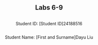 ﻿<div style="display: flex; flex-direction: column; justify-content: center; align-items: center; height: 100vh;">

  <h2>Labs 6-9</h2>
  
  <p>Student ID: [Student ID]24188516</p>
  <p>Student Name: [First and Surname]Dayu Liu</p>

</div>

# Lab 6

## Set up an EC2 instance

### [1] Create an EC2 micro instance with Ubuntu and SSH into it. 
In the first step, we will use the  code in lab2 to create a EC2 instance, stored the access private key, printed out the public IP address. Then we will SSH into the instance by providing the IP address and private key.

In this step, we create an EC2 instance using the **boto3** Python package instead of AWS CLI commands. While the method names and parameters differ, the outcome is the same as in the previous steps. To differentiate this instance from the previous one, we append `-2` to the **Group name**, **Key name**, and **Instance name**.

The following Python script uses `boto3` to create the EC2 **instance, security group, key pair, and instance tag**:

### Workflow

1. **Create Security Group**:  
   The script starts by creating a security group (`24188516-sg-1`) using `ec2.create_security_group()`.
   
2. **Authorize SSH/HTTP Inbound Rule**:  
   Next, an SSH/HTTP rule is added using `ec2.authorize_security_group_ingress()`. This allows SSH access on port **22** and HTTP access on port **80** from all IP addresses (`0.0.0.0/0`).

3. **Create Key Pair**:  
   A key pair (`24188516-key-lab6`) is generated using `ec2.create_key_pair()`, and the private key is saved locally with restricted access permissions using `os.chmod()` to secure it.

4. **Create EC2 Instance**:  
   The script launches an EC2 instance in the specified security group using `ec2.run_instances()`. The **AMI ID** (`ami-07a0715df72e58928`), **instance type** (`t3.micro`), and **key name** (`24188516-key-lab6`) are provided as parameters.

5. **Tag EC2 Instance**:  
   A name tag (`24188516-vm-1`) is created for the EC2 instance using `ec2.create_tags()`, which helps in identifying the instance easily.

6. **Retrieve Public IP Address**:  
   The public IP address of the newly created EC2 instance is retrieved using `ec2.describe_instances()`.

```
# createinstance.py
import boto3 as bt
import os

GroupName = '24188516-sg-1'
KeyName = '24188516-key-lab6'
InstanceName= '24188516-vm-1'

ec2 = bt.client('ec2')

# 1 create security group
step1_response = ec2.create_security_group(
    Description="security group for development environment",
    GroupName=GroupName
)

# 2 authorise ssh inbound rule
step2_response = ec2.authorize_security_group_ingress(
    GroupName=GroupName,
    IpPermissions=[
        {
            'IpProtocol': 'tcp',
            'FromPort': 22,
            'ToPort': 22,
            'IpRanges': [{'CidrIp': '0.0.0.0/0'}]
        },
          {
            'IpProtocol': 'http',
            'FromPort': 80,
            'ToPort': 80,
            'IpRanges': [{'CidrIp': '0.0.0.0/0'}]
        }
    ]
)

# 3 create key-pair
step3_response = ec2.create_key_pair(KeyName=KeyName)
PrivateKey = step3_response['KeyMaterial']
## save key-pair
with open(f'{KeyName}.pem', 'w') as file:
    file.write(PrivateKey)
## grant file permission
os.chmod(f'{KeyName}.pem', 0o400)

# 4 create instance
step4_response = ec2.run_instances(
    ImageId='ami-07a0715df72e58928',
    SecurityGroupIds=[GroupName],
    MinCount=1,
    MaxCount=1,
    InstanceType='t3.micro',
    KeyName=KeyName
)
InstanceId = step4_response['Instances'][0]['InstanceId']

# 5 create tag
step5_repsonse = ec2.create_tags(
    Resources=[InstanceId],
    Tags=[
        {
            'Key': 'Name',
            'Value': InstanceName
        }
    ]
)

# 6 get IP address
step6_response = ec2.describe_instances(InstanceIds=[InstanceId])

# Extract the public IP address
public_ip_address = step6_response['Reservations'][0]['Instances'][0]['PublicIpAddress']

print(f"{public_ip_address}\n")
```

> ### Code Breakdown

1. **`ec2.create_security_group()`**:
   - **`Description`**: Describes the purpose of the security group, here labeled as "security group for development environment".
   - **`GroupName`**: Defines the name of the security group, in this case, `24188516-sg-1`.
  
2. **`ec2.authorize_security_group_ingress()`**:
   - **`GroupName`**: Specifies the security group where the rule will be added, in this case, `24188516-sg-1`.
   - **`IpPermissions`**: This parameter contains the rules that specify what type of inbound traffic is allowed. 
     - **`IpProtocol`**: Defines the protocol, here set to `tcp` for SSH access, and `http` for HTTP access.
     - **`FromPort` and `ToPort`**: Set to `22` for the SSH port and `80` for the HTTP port.
     - **`IpRanges`**: Defines the IP range allowed to access the instance. Here, `0.0.0.0/0` allows access from any IP.

3. **`ec2.create_key_pair()`**:
   - **`KeyName`**: Specifies the name of the key pair, here `24188516-key-lab6`,  generates a new key pair and returns the private key.

4. **`file.write()`**:
   - The private key is saved to a `.pem` file using Python’s built-in File library with the `open()` function, and **`os.chmod()`** is used to set the file’s permission to `400` (read-only).

5. **`ec2.run_instances()`**:
   - **`ImageId`**: Specifies the Amazon Machine Image (AMI) ID, in this case, `ami-07a0715df72e58928`, which contains pre-configured software and settings.
   - **`SecurityGroupIds`**: Lists the security group IDs that will be associated with the instance. Here, the security group is `24188516-sg-1`.
   - **`MinCount` and `MaxCount`**: Define how many instances to launch. only one instance will be created in our case.
   - **`InstanceType`**: Defines the type of instance to launch, in this case, `t3.micro`.
   - **`KeyName`**: Specifies the name of the key pair, `24188516-key-lab6`, used for SSH access.

6. **`ec2.create_tags()`**:
   - **`Resources`**: Specifies the resources to tag, in this case, the instance ID.
   - **`Tags`**: Defines the key-value pairs for tagging. Here, the tag key is `Name` and the value is `24188516-vm-lab6`, which labels the instance for easier identification.

7. **`ec2.describe_instances()`**:
   - **`InstanceIds`**: Specifies the instance ID to describe details on.
   
![enter image description here](http://127.0.0.1/assets/lab6-1.png)
![enter image description here](http://127.0.0.1/assets/lab6-2.png)

### [2] Install the Python 3 virtual environment package
In this step, we will run the following commands to install virtual environment package and grant sudo permissions to bash operations.

```
sudo apt-get update
sudo apt-get upgrade
sudo apt-get install python3-venv

sudo bash
```
1.  **Update and Upgrade System Packages**:
    -   **`sudo apt-get update`**: Updates the package lists for available or new versions of packages and their dependencies.
    -   **`sudo apt-get upgrade`**: Upgrades the installed packages to the latest versions.
2.  **Install `python3-venv`**:
    -   **`sudo apt-get install python3-venv`**: Installs the `venv` package for Python 3, which is used to create isolated Python environments.
3.  **Switch to Superuser Mode**:
    -   **`sudo bash`**: Elevates the command line session to superuser mode, ensuring all subsequent commands are executed with `sudo` privileges without needing to prepend `sudo` each time. This is helpful when performing multiple operations requiring root access.
  
![enter image description here](http://127.0.0.1/assets/lab6-3.png)

### [3] Access a directory  

Create a directory with a path `/opt/wwc/mysites` and `cd` into the directory.
```
sudo mkdir -p /opt/wwc/mysites
cd /opt/wwc/mysites
```

1. **Create Directories Using `mkdir`**:
   - **`sudo mkdir -p /opt/wwc/mysites`**: Creates the specified directory path (`/opt/wwc/mysites`). The `-p` option ensures that parent directories are created as needed without error if they already exist.

2. **Navigate to the Created Directory**:
   - **`cd /opt/wwc/mysites`**: Changes the working directory to `/opt/wwc/mysites`. This is the directory where subsequent files or projects will be managed.

![enter image description here](http://127.0.0.1/assets/lab6-4.png)


### Set Up a Virtual Environment

To create a new isolated Python environment, run the following command:

```bash
python3 -m venv myvenv
```

#### Key Parameters:

-   **`-m venv`**: Uses the `venv` module to create a new virtual environment.
-   **`myvenv`**: Specifies the name of the directory to store the virtual environment. You can replace `myvenv` with any directory name of your choice.

This command will create a new directory called `myvenv` containing the Python interpreter, standard library, and other resources, allowing you to manage dependencies separately from the global Python environment.

![enter image description here](http://127.0.0.1/assets/lab6-5.png)

### [5] Activate the virtual environment
In this step, we will activate our virtual environment, install and start Django project and create a Django app
```
source myvenv/bin/activate
pip install django
django-admin startproject lab
cd lab
python3 manage.py startapp polls
```

1. **Activate Virtual Environment**:
   - **`source myvenv/bin/activate`**: Activates the virtual environment `myvenv`, setting the environment for isolated Python package management.

2. **Install Django**:
   - **`pip install django`**: Installs Django into the virtual environment. `pip` is used to fetch the latest version of the Django package.

3. **Start a New Django Project**:
   - **`django-admin startproject lab`**: Uses `django-admin` to create a new Django project named `lab` in the current directory. This generates necessary project files like `manage.py` and a folder structure to build the web application.

4. **Navigate to the Project Directory**:
   - **`cd lab`**: Moves into the project directory to begin working with the Django project files.

5. **Create a New Django App**:
   - **`python3 manage.py startapp polls`**: Uses Django's `manage.py` utility to create a new app called `polls`. The app will have its own views, models, and URLs, encapsulated within the `lab` project.

![enter image description here](http://127.0.0.1/assets/lab6-6.png)
![enter image description here](http://127.0.0.1/assets/lab6-7.png)

Once the commands are executed, Django creates the following structure for your project:

- **`lab/`**: The project directory containing the settings and configurations for the entire Django project.
  - **`__init__.py`**: Marks the directory as a Python package.
  - **`settings.py`**: Contains project settings such as installed apps, middleware, and database configurations.
  - **`urls.py`**: The project's URL declarations for routing HTTP requests.
  - **`wsgi.py`**: The entry point for WSGI-compatible web servers to serve your project.
  - **`asgi.py`**: The entry point for ASGI-compatible servers for asynchronous support.
- **`manage.py`**: A command-line utility to interact with the Django project (e.g., running the server, creating migrations).

- **`polls/`**: The app directory that houses the `polls` app created using `startapp`.
  - **`migrations/`**: Directory for database migrations files.
  - **`admin.py`**: For registering models with the Django admin.
  - **`apps.py`**: Configuration for the app itself.
  - **`models.py`**: Where database models are defined.
  - **`tests.py`**: Houses unit tests for the app.
  - **`views.py`**: Where request-handling functions and classes are defined.

The files and structure created by Django provide a foundation for organizing and developing the project. As we progress, we will work on these files to build the application and understand their specific roles and functionalities.


### [6] Install Nginx

To install the Nginx web server, run the following command:

```bash
apt install nginx
```
#### Key Parameters:
-   **`install nginx`**: Downloads and installs the `nginx` package from the repository, including all necessary dependencies.

This command sets up the Nginx web server, which can be used as a reverse proxy, load balancer, or HTTP cache for your applications.
![enter image description here](http://127.0.0.1/assets/lab6-8.png)

### [7] Configure nginx

To configure Nginx to work as a reverse proxy for your Django application, go to the Nginx configuration file located at `/etc/nginx/sites-enabled/default` and add the following.

```
server {
  listen 80 default_server;
  listen [::]:80 default_server;

  location / {
    proxy_set_header X-Forwarded-Host $host;
    proxy_set_header X-Real-IP $remote_addr;

    proxy_pass http://127.0.0.1:8000;
  }
}
```

#### Key Parameters:

- **`listen`**: Specifies the port Nginx listens on. Here, **80** is the default HTTP port for web traffic. The second `listen` line is for IPv6.
  
- **`proxy_set_header X-Forwarded-Host $host;`**: Sets the `X-Forwarded-Host` header to the host of the original request. This header preserves the original `Host` header sent by the client.

- **`proxy_set_header X-Real-IP $remote_addr;`**: Sets the `X-Real-IP` header to the real client IP address. This header helps in passing the original client's IP address to the proxied server.

- **`proxy_pass http://127.0.0.1:8000;`**: Forwards incoming traffic to `http://127.0.0.1:8000`, where your Django application is running. This allows Nginx to act as a reverse proxy, handling requests and passing them to your Django server.

This configuration ensures that all incoming traffic to your server's port **80** is passed to the Django app running locally on port **8000**.

### [8] Restart nginx
To apply our new configuration, we need to restart the Nginx service, run the following command:
```
service nginx restart
```
#### Key Parameters:

-   **`service`**: Manages system services.
-   **`nginx`**: Specifies the Nginx service to be managed.
-   **`restart`**: Restarts the Nginx service, stopping it if running and then starting it again to apply any configuration changes.

This command ensures that any updates or changes made to the Nginx configuration are applied.

### [9] Access your EC2 instance

In the app directory `/opt/wwc/mysites/lab`, run the following command to start your Django application server on port **8000**:

```
python3 manage.py runserver 8000
```
#### Key Parameters:

-   **`runserver`**: Starts the Django development server.
-   **`8000`**: Specifies the port on which the server will listen for requests. In this case, it's **8000**.

We can now access the web app via `http://13.61.7.212:8000`.
![enter image description here](http://127.0.0.1/assets/lab6-9.png)

## Set up Django inside the created EC2 instance

### [1] Edit the following files (create them if not exist)

In `polls/views.py`, create a view that returns a simple HTTP response "Hello World":
```
from django.http import HttpResponse

def index(request):
    return HttpResponse("Hello, world.")
```
-   **`HttpResponse`**: A Django class that returns a simple HTTP response containing the string `"Hello, world."`.

In `polls/urls.py`, map the URL pattern to the view created above:

```
from django.urls import path
from . import views

urlpatterns = [
    path('', views.index, name='index'),
]
```

-   **`path('', views.index, name='index')`**: Routes the root URL of the `polls` app to the `index` view function.

In `lab/urls.py`, include the `polls` app URLs and set up the admin interface:
```
from django.urls import include, path
from django.contrib import admin

urlpatterns = [
    path('polls/', include('polls.urls')),
    path('admin/', admin.site.urls),
]
```
-   **`include('polls.urls')`**: Includes the `polls` app's URL configurations under the path `polls/`.
-   **`admin.site.urls`**: Sets up the admin interface under the path `admin/`.

### [2] Run the web server again
Now we can apply the changes and restart the server to see the changes.
```
python3 manage.py runserver 8000
```


### [3] Access the EC2 instance

Access the polls index page with `Hello,World` message by visiting `http://13.61.7.212/polls/`. Access the built-in admin module by visiting `http://13.61.7.212/admin/`
![enter image description here](http://127.0.0.1/assets/lab6-10.png)

![enter image description here](http://127.0.0.1/assets/lab6-11.png)

## Set up an ALB

### [1] Create an application load balancer & Health check
We will use the code in `lab5` as a start to create the load balancer, the only difference is this time we apply a health check on the `/polls/` path of our hosted website every 30 seconds.

### Workflow
1. **Initialize Clients and Define Variables**:
   - Uses **boto3** to initialize EC2 and Elastic Load Balancing (ELBv2) clients.
   - Defines constants for security group, key pair, instance ID, load balancer name, and target group name.

2. **Fetch Subnets for the EC2 Instance**:
   - Retrieves subnets in the `eu-north-1` region for the load balancer.

3. **Create Application Load Balancer**:
   - Uses **`elbv2.create_load_balancer()`** to create an ALB in the specified subnets, using the security group to allow HTTP traffic.
   
4. **Create Target Group for Health Checks**:
   - Uses **`elbv2.create_target_group()`** to create a target group for the EC2 instance.
   - Specifies HTTP as the protocol and port 80 for forwarding.
   - Sets up a DNS health check on the `/polls/` path to be performed every 30 seconds.

5. **Register EC2 Instances as Targets**:
   - Registers the EC2 instance to the target group using **`elbv2.register_targets()`**.

6. **Create Listener for the Load Balancer**:
   - Sets up a listener on port 80 to forward HTTP requests to the target group using **`elbv2.create_listener()`**.
 
```
import boto3 as bt
import os

GroupId = 'sg-0ef7af6d7bf260d42'
KeyName = '24188516-key-lab6'
InstanceId = 'i-039c0b853dc14f418'
LoadBalancerName = '24188516-elb'
TargetGroupName = '24188516-tg'

# Initialize EC2 and ELBv2 clients
ec2 = bt.client('ec2', region_name='eu-north-1')
elbv2 = bt.client('elbv2')

subnet_response = ec2.describe_subnets()['Subnets']
Subnets = [subnet['SubnetId'] for subnet in subnet_response]

# 6. Create application load balancer
loadbalancer_response = elbv2.create_load_balancer(
    Name=LoadBalancerName,
    Subnets=Subnets,
    SecurityGroups=[GroupId],
    Scheme='internet-facing',
    Type='application'
)
LoadBalancerArn = loadbalancer_response['LoadBalancers'][0]['LoadBalancerArn']
LoadBalancerDnsName = loadbalancer_response['LoadBalancers'][0]['DNSName']

# 7. Create target group
VpcId = ec2.describe_vpcs()['Vpcs'][0]['VpcId']
targetgroup_response = elbv2.create_target_group(
    Name=TargetGroupName,
    Protocol='HTTP',
    Port=80,
    VpcId=VpcId,
    TargetType='instance',
    HealthCheckProtocol='HTTP',
    HealthCheckPort='80',
    HealthCheckPath='/polls/',
    HealthCheckIntervalSeconds=30
)
TargetGroupArn = targetgroup_response['TargetGroups'][0]['TargetGroupArn']

# 8. Register instances as targets
elbv2.register_targets(
    TargetGroupArn=TargetGroupArn,
    Targets=[{'Id': InstanceId}]
)

# 9. Create a listener for the load balancer
elbv2.create_listener(
    LoadBalancerArn=LoadBalancerArn,
    Protocol='HTTP',
    Port=80,
    DefaultActions=[{
        'Type': 'forward',
        'TargetGroupArn': TargetGroupArn
    }]
)

# Printouts
print(f"Instance ID: {InstanceId}")
print(f"Load Balancer ARN: {LoadBalancerArn}")
print(f"Target Group ARN: {TargetGroupArn}")
print(f"Load Balancer DNS Name: {LoadBalancerDnsName}")
```
### Code Explanation

1.  **`elbv2.create_load_balancer()`**: Creates an internet-facing application load balancer.
    -   **`Name`**: Specifies the name of the load balancer.
    -   **`Subnets`**: Provides the subnets across which the load balancer will distribute traffic.
    -   **`SecurityGroups`**: Attaches the security group to the load balancer for traffic control.
    -   **`Scheme`**: Specifies that the load balancer is internet-facing.
    -   **`Type`**: Sets the type of load balancer as `application`.
2.  **`elbv2.create_target_group()`**: Sets up a target group for the load balancer with a health check.
    -   **`Name`**: The name of the target group.
    -   **`Protocol`** and **`Port`**: Specifies HTTP and port 80 for forwarding requests.
    -   **`VpcId`**: ID of the VPC that hosts the EC2 instances.
    -   **`HealthCheckProtocol`** and **`HealthCheckPort`**: Specifies HTTP protocol and port 80 for health checks.
    -   **`HealthCheckPath`**: The path for health checks (`/polls/`).
    -   **`HealthCheckIntervalSeconds`**: Interval for health checks (30 seconds).
3.  **`elbv2.register_targets()`**: Registers the specified EC2 instance to the target group.
    -   **`TargetGroupArn`**: ARN of the target group to register targets.
    -   **`Targets`**: List of target instance IDs to be registered.
4.  **`elbv2.create_listener()`**: Creates a listener to route incoming HTTP traffic on port 80.
    -   **`LoadBalancerArn`**: ARN of the load balancer to attach the listener.
    -   **`Protocol`** and **`Port`**: Specifies HTTP protocol and port 80 for listening.
    -   **`DefaultActions`**: Defines actions for forwarding requests to the target group.

After the load balancer is initialized and up in action, we can go to AWS console and see the result of health check.
![enter image description here](http://127.0.0.1/assets/lab6-14.png)

### [3] Access

We can get the ALB's DNS name from `print(f"Load Balancer DNS Name: {LoadBalancerDnsName}")`,  now access its url with path `/polls/` to see if the mapping works properly: http://24188516-elb-920225157.eu-north-1.elb.amazonaws.com/polls/
![enter image description here](http://127.0.0.1/assets/lab6-12.png)
![enter image description here](http://127.0.0.1/assets/lab6-13.png)

<div style="page-break-after: always;"></div>

# Lab 7
### Create EC2 Instance
In the first step, we use our script from **Lab 6** to create a new EC2 instance. This is done by running the following command in our local Ubuntu machine:
```
python3 createInstance.py
```
This script automates the creation of the EC2 instance with the required configuration for SSH access and HTTP access. After the instance is successfully created, we retrieve the public IP address.

![enter image description here](http://127.0.0.1/assets/lab7-1.png)

### Install Fabric
In this step, we install the **Fabric** package, which is used for automating SSH-based tasks such as managing remote servers.
`pip install fabric` 
#### Key Parameters:
-   **`fabric`**: Installs the Fabric package, enabling us to automate remote server management and deployment tasks.

![enter image description here](http://127.0.0.1/assets/lab7-2.png)


### Configure Fabric
To enable Fabric to connect to your EC2 instance, we need to configure an SSH connection by creating a config file at `~/.ssh/config`. This configuration file stores connection details such as the host, IP address, and identity file. Use the following command to open the config file for editing:
```
Host 24188516-vm-1
	Hostname 16.171.206.115
	User ubuntu
	UserKnownHostsFile /dev/null
	StrictHostKeyChecking no
	PasswordAuthentication no
	IdentityFile /home/liudayubob/cits5503/lab7/24188516-key-lab7.pem
``` 
#### Key Parameters:
1.  **`Host 24188516-vm-1`**: Defines the alias for your EC2 instance, which will be used when establishing a Fabric connection.
2.  **`Hostname`**: Specifies the public IP address (in this case, `16.170.252.129`) of your EC2 instance.
3.  **`User ubuntu`**: The default username for EC2 instances based on our Ubuntu AMI image.
4.  **`IdentityFile`**: The path to your private key file (generated during instance creation) for password-less authentication.
5.  **`UserKnownHostsFile /dev/null` and `StrictHostKeyChecking no`**: These disable SSH host key checking, preventing the need for manual approval when connecting.

This configuration allows Fabric to connect to the EC2 instance without needing to specify credentials on every connection.
![enter image description here](http://127.0.0.1/assets/lab7-3.png)


### Test Fabric Connection
We will use the following Fabric code to establish a connection to the EC2 instance. Fabric looks up the host file and uses the connection configuration for `24188516-vm-1`. After establishing the connection, we will run a simple command to verify it.

The command `c.run('uname -s')` will return "Linux" as output, confirming that the connection is successful and commands can be executed on the instance. 
```
python3
	>>> from fabric import Connection
	>>> c = Connection('24188516-vm-1')
	>>> result = c.run('uname -s')
Linux
``` 

#### Key Points:
-   **Fabric Connection**: Uses the SSH configuration to connect to the EC2 instance using the alias `24188516-vm-1`.
-   **Command Execution**: The `uname -s` command confirms the operating system on the remote instance is Linux.

![enter image description here](http://127.0.0.1/assets/lab7-4.png)

### Automation for creating Django App

In this section, we will automate the process of setting up a Python virtual environment, configuring Nginx, and creating a Django app within the EC2 instance using Fabric. The commands from **Lab 6** will be converted to Fabric's `c.run()` for regular commands and `c.sudo()` for commands requiring admin privileges. Additionally, file editing will be handled using `echo`. We will use file I/O to write Nginx configuration to avoid issues with `$` placeholders. Due to the fact that each  `c.run()` command is runned isolately, to persist the sourced virtual environment, we will re-source the environment each time before running further commands.

### Workflow:
1. **Install Prerequisites**:
   - Update and upgrade system packages.
   - Install the Python virtual environment package (`python3-venv`).
   - Install Nginx web server.
2. **Set Up Virtual Environment**:
   - Create a project directory and assign necessary permissions.
   - Set up a virtual environment within the project directory and install Django.
3. **Create Django Project and App**:
   - Start a new Django project and app (`polls`) inside the virtual environment.
   - Modify the views, URLs, and settings to display "Hello, world" from the `polls` app.
4. **Configure Nginx**:
   - Write a new Nginx configuration file to act as a reverse proxy, forwarding traffic from port 80 to the Django app running on port 8000.
5. **Run Django Server**:
   - Run the Django development server in the background, ensuring the app is accessible on port 8000.

Here is the script that automates these steps:
```python
from fabric import Connection

EC2_INSTANCE_NAME = '24188516-vm-1'
PROJECT_DIR = '/opt/wwc/mysites/lab'

def install_prerequisites(c):
    # Update and upgrade system packages
    c.sudo('apt-get update -y')
    c.sudo('apt-get upgrade -y')

    # Install Python 3 virtual environment package
    c.sudo('apt-get install python3-venv -y')

    # Install Nginx
    c.sudo('apt install nginx -y')

def set_virtual_env(c):
    # Create project directory and navigate to it
    c.sudo(f'mkdir -p {PROJECT_DIR}')
    # Ensure permissions for accessing project directory
    c.sudo(f'chown -R ubuntu:ubuntu {PROJECT_DIR}')
    c.run(f'cd {PROJECT_DIR} && python3 -m venv myvenv')
    c.run(f'cd {PROJECT_DIR} && source myvenv/bin/activate && pip install django')

def setup_django_app(c):
    # Start a new Django project and app within the virtual environment
    c.run(f'cd {PROJECT_DIR} && source myvenv/bin/activate && django-admin startproject lab .')
    c.run(f'cd {PROJECT_DIR} && source myvenv/bin/activate && python3 manage.py startapp polls')

    # Modify the Django project settings and URLs
    c.run(f'echo "from django.http import HttpResponse" > {PROJECT_DIR}/polls/views.py')
    c.run(f'echo "def index(request): return HttpResponse(\'Hello, world.\')" >> {PROJECT_DIR}/polls/views.py')

    c.run(f'echo "from django.urls import path\nfrom . import views\nurlpatterns = [path(\'\', views.index, name=\'index\')]" > {PROJECT_DIR}/polls/urls.py')
    c.run(f'echo "from django.urls import include, path\nfrom django.contrib import admin\nurlpatterns = [path(\'polls/\', include(\'polls.urls\')), path(\'admin/\', admin.site.urls)]" > {PROJECT_DIR}/lab/urls.py')

def configure_nginx(c):
    # Properly handle the Nginx configuration using a temporary file to avoid echo issues
    nginx_config = '''
    server {
      listen 80 default_server;
      listen [::]:80 default_server;

      location / {
        proxy_set_header X-Forwarded-Host $$host;
        proxy_set_header X-Real-IP $$remote_addr;

        proxy_pass http://127.0.0.1:8000;
      }
    }
    '''
    
    # Write the configuration to a temp file and move it into place
    with open("nginx_temp.conf", "w") as f:
        f.write(nginx_config)
    
    c.put("nginx_temp.conf", "/tmp/nginx_temp.conf")
    c.sudo('mv /tmp/nginx_temp.conf /etc/nginx/sites-enabled/default')
    
    # Restart Nginx to apply changes
    c.sudo('service nginx restart')

def run_django_server(c):
    # Start Django development server in the background
    c.run(f'cd {PROJECT_DIR} && source myvenv/bin/activate && python3 manage.py runserver 8000', pty=False)

if __name__ == "__main__":
    conn = Connection(EC2_INSTANCE_NAME)

    install_prerequisites(conn)
    set_virtual_env(conn)
    setup_django_app(conn)
    configure_nginx(conn)
    run_django_server(conn)
```
### Code Explanation:
1.  **Install Prerequisites**:
    -   **`apt-get update`** and **`apt-get upgrade`**: Updates and upgrades system packages.
    -   **`apt-get install python3-venv`**: Installs Python 3's virtual environment tool.
    -   **`apt install nginx`**: Installs the Nginx web server for handling HTTP traffic.
2.  **Set Virtual Environment**:
    -   **`mkdir -p`**: Creates the project directory to store our virtual environment settings and django app.
    -   **`python3 -m venv myvenv`**: Creates a virtual environment.
    -   **`pip install django`**: Installs Django in the virtual environment.
3.  **Setup Django App**:
    -   **`django-admin startproject lab`**: Creates the Django project.
    -   **`python3 manage.py startapp polls`**: Creates the `polls` app.
    -   **`echo XXX`**: Writes the `views.py`, `urls.py`, and `lab/urls.py` with proper Django routes for displaying "Hello, world."
4.  **Configure Nginx**:
    -   **Nginx config file**: Writes a configuration file to forward requests to Django on port 8000.
    -   **`service nginx restart`**: Restarts Nginx to apply the changes.
5.  **Run Django Server**:
    -   **`manage.py runserver`**: Runs the Django development server on port 8000.
![enter image description here](http://127.0.0.1/assets/lab7-5.png)
![enter image description here](http://127.0.0.1/assets/lab7-6.png)
![enter image description here](http://127.0.0.1/assets/lab7-7.png)
<div style="page-break-after: always;"></div>

# Lab 8
## Install and run jupyter notebooks
In this step, we will install Jupyter Notebooks and launch it to interact with a dataset using Pandas. Jupyter Notebooks provide an interactive environment for running Python code and exploring data. Follow these steps: 
1. **Install Jupyter Notebook**:
	- Run the following command to install the Jupyter Notebook package: 
```bash
	pip install notebook
```
2. **Launch Jupyter Notebook**:
	-   Run the command to start the Jupyter Notebook server:
```bash
	jupyter notebook
```

-   **`jupyter notebook`**: This command starts the Jupyter Notebook server and opens a web interface in your browser. By default, it launches at `http://127.0.0.1:8888`, in our case in `8889` because the default port is already in use.
![enter image description here](http://127.0.0.1/assets/lab8-1.png)

After running the above commands,  we can see that the Jupyter server has launched, and the `labAI.ipynb` notebook file is visible on the file server interface.
![enter image description here](http://127.0.0.1/assets/lab8-3.png)

## Install ipykernel
In this step, we will install the `ipykernel` package, which enables you to run Python code in Jupyter Notebooks. 
```
pip install ipykernel
```
![enter image description here](http://127.0.0.1/assets/lab8-2.png)
1. **Install ipykernel**: - This package allows Jupyter to communicate with the Python interpreter. 

## Code to change
In the notebook, we already have pre-written code, here we need to chanage constant variables to make sure we create our own environement for the job. In the nest step, I will explain the code in the Jupiter notebook
```
region = 'eu-north-1'  # use the region you are mapped to
student_id = "24188516"  # use your student id
bucket = '24188516-lab8'  # use <studentid-lab8> as your bucket name
```
We also need to create the bucket for storeing our train/testing dataset.
```
s3 = boto3.client('s3', region_name=region)
bucket_config = {'LocationConstraint': region}
s3.create_bucket(Bucket=bucket, CreateBucketConfiguration=bucket_config) # create the bucket in our region
s3.put_object(Bucket=bucket, Key=f"{prefix}/") # create a folder object with the prefix
```

After changing the code, we can run the notebook by `Run` menu.
![enter image description here](http://127.0.0.1/assets/lab8-4.png)

## AI training

This section demonstrates how to set up an end-to-end machine learning pipeline using Amazon SageMaker. We'll cover steps for installing the necessary libraries, preparing data, and running a hyperparameter tuning job using XGBoost. The final objective is to use SageMaker for training a model on the Bank Marketing dataset.

### 1. Install Required Libraries

To begin, we need to install several essential libraries such as SageMaker, Pandas, and Numpy for machine learning and data processing.

#### Workflow

1.  **Install SageMaker**:
    -   SageMaker is required to create and manage training jobs, models, and endpoints in AWS.
2.  **Install Pandas and Numpy**:
    -   Pandas is used for data manipulation, while Numpy is used for numerical operations.
```
# Install SageMaker via Jupyter Notebook
!pip install sagemaker

# Install Pandas and Numpy via Jupyter Notebook
!pip install pandas
!pip install numpy
```
#### Code Explanation:

-   **`!pip install sagemaker`**: Installs the `sagemaker` SDK for AWS machine learning tasks.
-   **`!pip install pandas`**: Installs Pandas, a library for data manipulation.
-   **`!pip install numpy`**: Installs Numpy, a library for numerical operations.

### 2. Prepare SageMaker Session and S3 Bucket

We need to set up a SageMaker session, IAM role, and S3 bucket to store the training data.

#### Workflow

1.  **Set up SageMaker Session**:
    
    -   Initialize the SageMaker and IAM clients, set the region, and get the ARN of the SageMaker role.
2.  **Create an S3 Bucket**:
    
    -   Create an S3 bucket to store training data.
3.  **Download Dataset**:
    
    -   Download and unzip the Bank Marketing dataset from UCI ML repository.
```
import sagemaker
import boto3
import numpy as np
import pandas as pd

region = 'eu-north-1'  # Set your AWS region
smclient = boto3.Session(region_name=region).client("sagemaker")
iam = boto3.client('iam', region_name=region)
sagemaker_role = iam.get_role(RoleName='SageMakerRole')['Role']['Arn']
student_id = "24188516"  # Use your student ID
bucket = '24188516-lab8'  # Use your student ID for bucket name
prefix = f"sagemaker/{student_id}-hpo-xgboost-dm"

# Create an S3 bucket and folder
s3 = boto3.client('s3', region_name=region)
bucket_config = {'LocationConstraint': region}
s3.create_bucket(Bucket=bucket, CreateBucketConfiguration=bucket_config)  # Create bucket
s3.put_object(Bucket=bucket, Key=f"{prefix}/")  # Create a folder in S3

# Download dataset
!wget -N https://archive.ics.uci.edu/ml/machine-learning-databases/00222/bank-additional.zip
!unzip -o bank-additional.zip
```
#### Code Explanation:

-   **`sagemaker.Session()`**: Initializes a SageMaker session to interact with AWS SageMaker services.
-   **`boto3.client('s3')`**: Creates an S3 client to interact with S3 services.
-   **`create_bucket()`**: Creates an S3 bucket in the specified region.
-   **`put_object()`**: Creates a folder inside the S3 bucket for storing data.
-   **`!wget`** and **`!unzip`**: Downloads and unzips the dataset.

### 3. Data Preparation and Processing

We will prepare the dataset for training by converting categorical data to binary indicators and splitting the data into training, validation, and test sets.

#### Workflow

1.  **Load and Process Data**:
    
    -   Load the dataset into Pandas and create new indicator columns for specific variables.
2.  **Convert to Dummy Variables**:
    
    -   Convert categorical variables into binary columns using `pd.get_dummies()`.
3.  **Split Data**:
    
    -   Split the data into training (70%), validation (20%), and test (10%) datasets.
4.  **Fix Non-Numeric Data**:
    
    -   Replace `True/False` values with `1/0` to avoid non-numeric errors in SageMaker.
```
# Load dataset into Pandas
data = pd.read_csv("./bank-additional/bank-additional-full.csv", sep=";")

# Add new indicator columns
data["no_previous_contact"] = np.where(data["pdays"] == 999, 1, 0)
data["not_working"] = np.where(np.in1d(data["job"], ["student", "retired", "unemployed"]), 1, 0)

# Convert categorical variables to dummy variables
model_data = pd.get_dummies(data)

# Remove unnecessary columns
model_data = model_data.drop(
    ["duration", "emp.var.rate", "cons.price.idx", "cons.conf.idx", "euribor3m", "nr.employed"],
    axis=1,
)

# Replace True/False with 1/0
model_data = model_data.replace({True: 1, False: 0})

# Split data into training, validation, and test datasets
train_data, validation_data, test_data = np.split(
    model_data.sample(frac=1, random_state=1729),
    [int(0.7 * len(model_data)), int(0.9 * len(model_data))],
)

# Save datasets as CSV files
pd.concat([train_data["y_yes"], train_data.drop(["y_no", "y_yes"], axis=1)], axis=1).to_csv(
    "train.csv", index=False, header=False
)
pd.concat([validation_data["y_yes"], validation_data.drop(["y_no", "y_yes"], axis=1)], axis=1).to_csv(
    "validation.csv", index=False, header=False
)
pd.concat([test_data["y_yes"], test_data.drop(["y_no", "y_yes"], axis=1)], axis=1).to_csv(
    "test.csv", index=False, header=False
)

# Upload the datasets to S3
boto3.Session().resource("s3").Bucket(bucket).Object(
    os.path.join(prefix, "train/train.csv")
).upload_file("train.csv")
boto3.Session().resource("s3").Bucket(bucket).Object(
    os.path.join(prefix, "validation/validation.csv")
).upload_file("validation.csv")

``` 
#### Code Explanation:

-   **`get_dummies()`**: Converts categorical variables into dummy (binary) variables.
-   **`np.where()`**: Adds indicator columns based on conditions (e.g., whether a customer was previously contacted).
-   **`split()`**: Splits data into training, validation, and test sets.
-   **`upload_file()`**: Uploads the prepared CSV files to S3 for SageMaker to use in training.

### 4. Set Up Hyperparameter Tuning Job

Next, we'll configure and launch a hyperparameter tuning job using SageMaker's XGBoost algorithm.

#### Workflow

1.  **Configure Hyperparameters**:
    
    -   Define the range of hyperparameters (e.g., `eta`, `max_depth`) for tuning.
2.  **Specify Training Job**:
    
    -   Configure the input data, algorithm, and resources for the training job.
3.  **Launch Hyperparameter Tuning**:
    
    -   Start the tuning job to find the optimal model parameters.
```
from time import gmtime, strftime, sleep
from sagemaker.image_uris import retrieve

# Set up a unique tuning job name
tuning_job_name = f"{student_id}-xgboost-tuningjob-01"
print(tuning_job_name)

# Hyperparameter ranges for tuning
tuning_job_config = {
    "ParameterRanges": {
        "ContinuousParameterRanges": [
            {"Name": "eta", "MinValue": "0", "MaxValue": "1"},
            {"Name": "min_child_weight", "MinValue": "1", "MaxValue": "10"},
            {"Name": "alpha", "MinValue": "0", "MaxValue": "2"},
        ],
        "IntegerParameterRanges": [{"Name": "max_depth", "MinValue": "1", "MaxValue": "10"}],
    },
    "ResourceLimits": {"MaxNumberOfTrainingJobs": 2, "MaxParallelTrainingJobs": 2},
    "Strategy": "Bayesian",
    "HyperParameterTuningJobObjective": {"MetricName": "validation:auc", "Type": "Maximize"},
}

# Specify XGBoost algorithm for training
training_image = retrieve(framework="xgboost", region=region, version="latest")
s3_input_train = f"s3://{bucket}/{prefix}/train"
s3_input_validation = f"s3://{bucket}/{prefix}/validation/"

training_job_definition = {
    "AlgorithmSpecification": {"TrainingImage": training_image, "TrainingInputMode": "File"},
    "InputDataConfig": [
        {
            "ChannelName": "train",
            "DataSource": {"S3DataSource": {"S3Uri": s3_input_train, "S3DataType": "S3Prefix"}},
        },
        {
            "ChannelName": "validation",
            "DataSource": {"S3DataSource": {"S3Uri": s3_input_validation, "S3DataType": "S3Prefix"}},
        },
    ],
    "OutputDataConfig": {"S3OutputPath": f"s3://{bucket}/{prefix}/output"},
    "ResourceConfig": {"InstanceCount": 1, "InstanceType": "ml.m5.xlarge", "VolumeSizeInGB": 10},
    "RoleArn": sagemaker_role,
    "StoppingCondition": {"MaxRuntimeInSeconds": 43200},
    "StaticHyperParameters": {"eval_metric": "auc", "num_round": "1", "objective": "binary:logistic"}, }

# Launch the hyperparameter tuning jobsmclient.create_hyper_parameter_tuning_job(
	HyperParameterTuningJobName=tuning_job_name,
	HyperParameterTuningJobConfig=tuning_job_config,
	TrainingJobDefinition=training_job_definition,
)
```  
#### Code Explanation:

-   **`tuning_job_config`**: Specifies the parameters to optimize, such as `eta`, `min_child_weight`, and `max_depth`.
-   **`training_job_definition`**: Defines the algorithm, input data, and resources for the training job.
-   **`create_hyper_parameter_tuning_job()`**: Launches the tuning job on SageMaker to optimize model performance.

### 5. Monitor Hyperparameter Tuning Job
After launching the hyperparameter tuning job, you can monitor its progress in the AWS console.



<div style="page-break-after: always;"></div>

# Lab 9

<!--stackedit_data:
eyJoaXN0b3J5IjpbMTYzNjg0Njg0Miw0MDY1MjExMTcsLTE1NT
M0MTQ4MzcsLTE1NTM0MTQ4MzcsMjc0NDM4MTM5LDE2OTEyODM0
NTMsMTA4MzAzNTExLDE0Mjk0NTA1NzIsLTg1MDI2OTU1OCw2Nj
Y2MTY5NjgsMTE0MDI5MDc1OSw1NjM2ODQxNDAsNTIwOTEyNjY2
LC0xMjIwODk3ODk5LDQ4ODg2ODg4MCwtOTYzMDg2OTk4LC0xOT
U4NzQzMzk3LC0yMDgwNTc4MDM5LDEzNDE0ODQwNTIsLTIxMTY1
NzkzMTldfQ==
-->